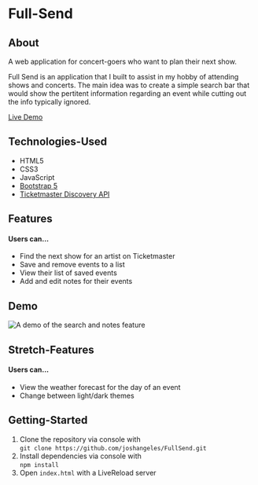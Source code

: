 # Full-Send

## About
A web application for concert-goers who want to plan their next show.

Full Send is an application that I built to assist in my hobby of attending shows and concerts. The main idea was to create a simple search bar that would show the pertitent information regarding an event while cutting out the info typically ignored.

[Live Demo](https://joshangeles.github.io/FullSend/)

## Technologies-Used
* HTML5
* CSS3
* JavaScript
* [Bootstrap 5](https://getbootstrap.com/docs/5.3/getting-started/introduction/)
* [Ticketmaster Discovery API](https://developer.ticketmaster.com/products-and-docs/apis/discovery-api/v2/)

## Features
#### Users can...
* Find the next show for an artist on Ticketmaster
* Save and remove events to a list
* View their list of saved events
* Add and edit notes for their events

## Demo
![A demo of the search and notes feature](/images/demo.gif "A demo of the search and notes feature")

## Stretch-Features
#### Users can...
* View the weather forecast for the day of an event
* Change between light/dark themes

## Getting-Started
1. Clone the repository via console with \
`git clone https://github.com/joshangeles/FullSend.git`
2. Install dependencies via console with \
`npm install`
3. Open `index.html` with a LiveReload server
